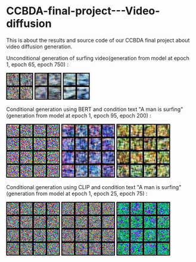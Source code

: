 # CCBDA-final-project---Video-diffusion
This is about the results and source code of our CCBDA final project about video diffusion generation.

Unconditional generation of surfing video(generation from model at epoch 1, epoch 65, epoch 750) :

![](https://github.com/statzhang0720/CCBDA-final-project---Video-diffusion/blob/main/gif/Unconditional/1.gif)
![](https://github.com/statzhang0720/CCBDA-final-project---Video-diffusion/blob/main/gif/Unconditional/13.gif)
![](https://github.com/statzhang0720/CCBDA-final-project---Video-diffusion/blob/main/gif/Unconditional/58.gif)


Conditional generation using BERT and condition text "A man is surfing" (generation from model at epoch 1, epoch 95, epoch 200) :

![](https://github.com/statzhang0720/CCBDA-final-project---Video-diffusion/blob/main/gif/Conditional%20with%20Bert/output1.gif)
![](https://github.com/statzhang0720/CCBDA-final-project---Video-diffusion/blob/main/gif/Conditional%20with%20Bert/output19.gif)
![](https://github.com/statzhang0720/CCBDA-final-project---Video-diffusion/blob/main/gif/Conditional%20with%20Bert/output39.gif)



Conditional generation using CLIP and condition text "A man is surfing" (generation from model at epoch 1, epoch 25, epoch 75) :

![](https://github.com/statzhang0720/CCBDA-final-project---Video-diffusion/blob/main/gif/Conditional%20with%20CLIP/clip1.gif)
![](https://github.com/statzhang0720/CCBDA-final-project---Video-diffusion/blob/main/gif/Conditional%20with%20CLIP/clip5.gif)
![](https://github.com/statzhang0720/CCBDA-final-project---Video-diffusion/blob/main/gif/Conditional%20with%20CLIP/clip15.gif)
